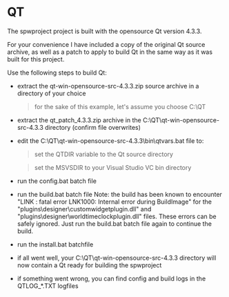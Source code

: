 # QT
The spwproject project is built with the opensource Qt version 4.3.3.

For your convenience I have included a copy of the original Qt source
archive, as well as a patch to apply to build Qt in the same way as it
was built for this project.

Use the following steps to build Qt:

* extract the qt-win-opensource-src-4.3.3.zip source archive in a directory of your choice

  >for the sake of this example, let's assume you choose C:\QT

* extract the qt_patch_4.3.3.zip archive in the C:\QT\qt-win-opensource-src-4.3.3 directory (confirm file overwrites)

* edit the C:\QT\qt-win-opensource-src-4.3.3\bin\qtvars.bat file to:

  >set the QTDIR variable to the Qt source directory

  >set the MSVSDIR to your Visual Studio VC bin directory

* run the config.bat batch file

* run the build.bat batch file
  Note: the build has been known to encounter "LINK : fatal error LNK1000: Internal error during BuildImage"
  for the "plugins\designer\customwidgetplugin.dll" and "plugins\designer\worldtimeclockplugin.dll" files.
  These errors can be safely ignored. Just run the build.bat batch file again to continue the build.

* run the install.bat batchfile

* if all went well, your C:\QT\qt-win-opensource-src-4.3.3 directory will now contain a Qt ready for building the spwproject

* if something went wrong, you can find config and build logs in the QTLOG_*.TXT logfiles
